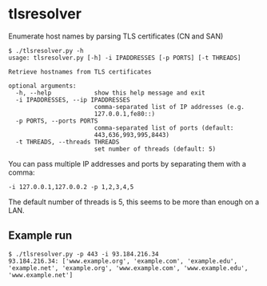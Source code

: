 # tlsresolver
Enumerate host names by parsing TLS certificates (CN and SAN)

```
$ ./tlsresolver.py -h
usage: tlsresolver.py [-h] -i IPADDRESSES [-p PORTS] [-t THREADS]

Retrieve hostnames from TLS certificates

optional arguments:
  -h, --help            show this help message and exit
  -i IPADDRESSES, --ip IPADDRESSES
                        comma-separated list of IP addresses (e.g.
                        127.0.0.1,fe80::)
  -p PORTS, --ports PORTS
                        comma-separated list of ports (default:
                        443,636,993,995,8443)
  -t THREADS, --threads THREADS
                        set number of threads (default: 5)
```

You can pass multiple IP addresses and ports by separating them with a comma:

```
-i 127.0.0.1,127.0.0.2 -p 1,2,3,4,5
```

The default number of threads is 5, this seems to be more than enough on a LAN.

## Example run

```
$ ./tlsresolver.py -p 443 -i 93.184.216.34
93.184.216.34: ['www.example.org', 'example.com', 'example.edu', 'example.net', 'example.org', 'www.example.com', 'www.example.edu', 'www.example.net']
```
